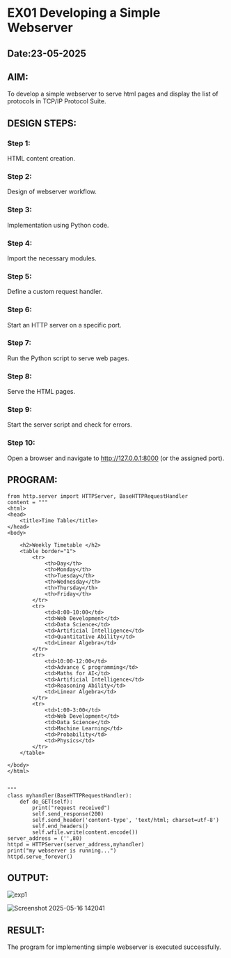 # EX01 Developing a Simple Webserver
## Date:23-05-2025

## AIM:
To develop a simple webserver to serve html pages and display the list of protocols in TCP/IP Protocol Suite.

## DESIGN STEPS:
### Step 1: 
HTML content creation.

### Step 2:
Design of webserver workflow.

### Step 3:
Implementation using Python code.

### Step 4:
Import the necessary modules.

### Step 5:
Define a custom request handler.

### Step 6:
Start an HTTP server on a specific port.

### Step 7:
Run the Python script to serve web pages.

### Step 8:
Serve the HTML pages.

### Step 9:
Start the server script and check for errors.

### Step 10:
Open a browser and navigate to http://127.0.0.1:8000 (or the assigned port).

## PROGRAM:
```
from http.server import HTTPServer, BaseHTTPRequestHandler
content = """
<html>
<head>
    <title>Time Table</title>
</head>
<body>

    <h2>Weekly Timetable </h2>
    <table border="1">
        <tr>
            <th>Day</th>
            <th>Monday</th>
            <th>Tuesday</th>
            <th>Wednesday</th>
            <th>Thursday</th>
            <th>Friday</th>
        </tr>
        <tr>
            <td>8:00-10:00</td>
            <td>Web Development</td>
            <td>Data Science</td>
            <td>Artificial Intelligence</td>
            <td>Quantitative Ability</td>
            <td>Linear Algebra</td>
        </tr>
        <tr>
            <td>10:00-12:00</td>
            <td>Advance C programming</td>
            <td>Maths for AI</td>
            <td>Artificial Intelligence</td>
            <td>Reasoning Ability</td>
            <td>Linear Algebra</td>
        </tr>
        <tr>
            <td>1:00-3:00</td>
            <td>Web Development</td>
            <td>Data Science</td>
            <td>Machine Learning</td>
            <td>Probability</td>
            <td>Physics</td>
        </tr>
    </table>

</body>
</html>


"""
class myhandler(BaseHTTPRequestHandler):
    def do_GET(self):
        print("request received")
        self.send_response(200)
        self.send_header('content-type', 'text/html; charset=utf-8')
        self.end_headers()
        self.wfile.write(content.encode())
server_address = ('',80)
httpd = HTTPServer(server_address,myhandler)
print("my webserver is running...")
httpd.serve_forever()
```

## OUTPUT:
![exp1](https://github.com/user-attachments/assets/379ca99b-580c-43fe-bea8-131bac84d716)

![Screenshot 2025-05-16 142041](https://github.com/user-attachments/assets/350115bf-b70f-4cf1-a128-2fb1b4e65ec9)



## RESULT:
The program for implementing simple webserver is executed successfully.
